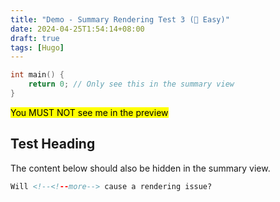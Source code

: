 ```yaml
---
title: "Demo - Summary Rendering Test 3 (🤔 Easy)"
date: 2024-04-25T1:54:14+08:00
draft: true
tags: [Hugo]
---
```


```c
int main() {
    return 0; // Only see this in the summary view
}
```

<!--more-->

<mark>You MUST NOT see me in the preview</mark>

## Test Heading

The content below should also be hidden in the summary view.

<!--more-->

```html
Will <!--<!--more--> cause a rendering issue?
```
